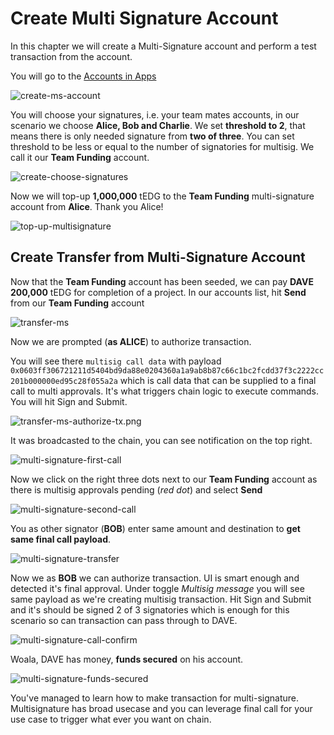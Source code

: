# Create Multi Signature Account

In this chapter we will create a Multi-Signature account and perform a test transaction from the account.

You will go to the [Accounts in Apps](https://polkadot.js.org/apps/#/accounts)

![create-ms-account](../../.gitbook/assets/create-ms-account.png)

You will choose your signatures, i.e. your team mates accounts, in our scenario we choose **Alice, Bob and Charlie**. We set **threshold to 2**, that means there is only needed signature from **two of three**. You can set threshold to be less or equal to the number of signatories for multisig. We call it our **Team Funding** account.

![create-choose-signatures](../../.gitbook/assets/create-choose-signatures.png)

Now we will top-up **1,000,000** tEDG to the **Team Funding** multi-signature account from **Alice**. Thank you Alice!

![top-up-multisignature](../../.gitbook/assets/create-top-up-ms.png)

## Create Transfer from Multi-Signature Account

Now that the **Team Funding** account has been seeded, we can pay **DAVE** **200,000** tEDG for completion of a project. In our accounts list, hit **Send** from our **Team Funding** account

![transfer-ms](../../.gitbook/assets/transfer-ms%20%281%29%20%281%29.png)

Now we are prompted \(**as ALICE**\) to authorize transaction.

You will see there `multisig call data` with payload `0x0603ff306721211d5404bd9da88e0204360a1a9ab8b87c66c1bc2fcdd37f3c2222cc201b000000ed95c28f055a2a` which is call data that can be supplied to a final call to multi approvals. It's what triggers chain logic to execute commands. You will hit Sign and Submit.

![transfer-ms-authorize-tx.png](../../.gitbook/assets/transfer-ms-authorize-tx.png)

It was broadcasted to the chain, you can see notification on the top right.

![multi-signature-first-call](../../.gitbook/assets/transfer-ms-first-call.png)

Now we click on the right three dots next to our **Team Funding** account as there is multisig approvals pending \(_red dot_\) and select **Send**

![multi-signature-second-call](../../.gitbook/assets/transfer-ms-second-call.png)

You as other signator \(**BOB**\) enter same amount and destination to **get same final call payload**.

![multi-signature-transfer](../../.gitbook/assets/transfer-ms%20%281%29%20%281%29%20%281%29.png)

Now we as **BOB** we can authorize transaction. UI is smart enough and detected it's final approval. Under toggle _Multisig message_ you will see same payload as we're creating multisig transaction. Hit Sign and Submit and it's should be signed 2 of 3 signatories which is enough for this scenario so can transaction can pass through to DAVE.

![multi-signature-call-confirm](../../.gitbook/assets/transfer-ms-second-call-confirm.png)

Woala, DAVE has money, **funds secured** on his account.

![multi-signature-funds-secured](../../.gitbook/assets/funds-secured.png)

You've managed to learn how to make transaction for multi-signature. Multisignature has broad usecase and you can leverage final call for your use case to trigger what ever you want on chain.

